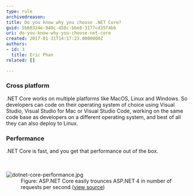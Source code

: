 ```yaml
---
type: rule
archivedreason: 
title: Do you know why you choose .NET Core?
guid: 5b60324e-940c-458c-bbe8-3177cd35f4bb
uri: do-you-know-why-you-choose-net-core
created: 2017-01-31T14:17:23.0000000Z
authors:
- id: 3
  title: Eric Phan
related: []

---
```



<h3 class="ssw15-rteElement-H3">Cross platform</h3>.NET Core works on multiple platforms like MacOS, Linux and Windows. So developers can code on their operating system of choice using Visual Studio, Visual Studio for Mac or Visual Studio Code, working on the same code base as developers on a different operating system, and best of all they can also deploy to Linux.<h3 class="ssw15-rteElement-H3">Performance<br></h3>.NET Core is fast, and you get that performance out of the box.<br>
<br><excerpt class='endintro'></excerpt><br>
<dl class="image"><dt>
   <img src="/PublishingImages/dotnet-core-performance.jpg" alt="dotnet-core-performance.jpg" />
</dt><dd>Figure&#58; ASP.NET Core easily trounces ASP.NET 4 in number of requests per second (<a href="https&#58;//www.ageofascent.com/2016/02/18/asp-net-core-exeeds-1-15-million-requests-12-6-gbps/" target="_blank">view source</a>)</dd></dl>​<br>



